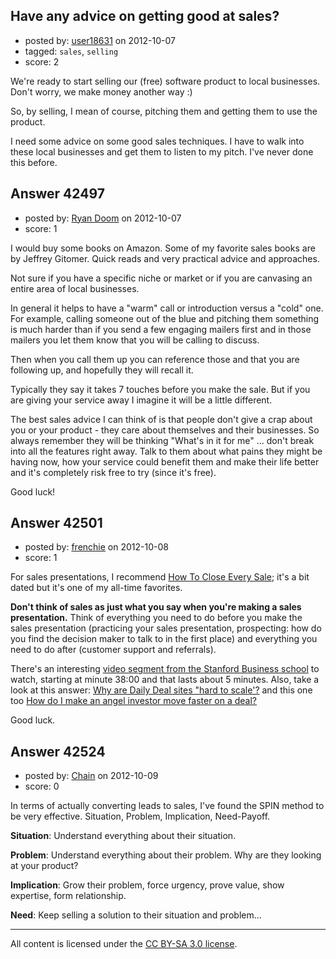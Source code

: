 ## Have any advice on getting good at sales?

- posted by: [user18631](https://stackexchange.com/users/-1/18631-user18631) on 2012-10-07
- tagged: `sales`, `selling`
- score: 2

We're ready to start selling our (free) software product to local businesses. Don't worry, we make money another way :) 

So, by selling, I mean of course, pitching them and getting them to use the product. 

I need some advice on some good sales techniques. I have to walk into these local businesses and get them to listen to my pitch. I've never done this before. 





## Answer 42497

- posted by: [Ryan Doom](https://stackexchange.com/users/-1/5655-ryan-doom) on 2012-10-07
- score: 1

I would buy some books on Amazon. Some of my favorite sales books are by Jeffrey Gitomer. Quick reads and very practical advice and approaches.  

Not sure if you have a specific niche or market or if you are canvasing an entire area of local businesses.

In general it helps to have a "warm" call or introduction versus a "cold" one.  For example, calling someone out of the blue and pitching them something is much harder than if you send a few engaging mailers first and in those mailers you let them know that you will be calling to discuss.

Then when you call them up you can reference those and that you are following up, and hopefully they will recall it.

Typically they say it takes 7 touches before you make the sale. But if you are giving your service away I imagine it will be a little different.

The best sales advice I can think of is that people don't give a crap about you or your product - they care about themselves and their businesses.  So always remember they will be thinking "What's in it for me" ... don't break into all the features right away.  Talk to them about what pains they might be having now, how your service could benefit them and make their life better and it's completely risk free to try (since it's free). 

Good luck!




## Answer 42501

- posted by: [frenchie](https://stackexchange.com/users/-1/15155-frenchie) on 2012-10-08
- score: 1

<p>For sales presentations, I recommend <a href="http://rads.stackoverflow.com/amzn/click/0446389293" rel="nofollow">How To Close Every Sale</a>; it's a bit dated but it's one of my all-time favorites. </p>

<p><strong>Don't think of sales as just what you say when you're making a sales presentation.</strong> Think of everything you need to do before you make the sales presentation (practicing your sales presentation, prospecting: how do you find the decision maker to talk to in  the first place) and everything you need to do after (customer support and referrals).</p>

<p>There's an interesting <a href="http://www.youtube.com/watch?v=mHVJF9VaWfo" rel="nofollow">video segment from the Stanford Business school</a> to watch, starting at minute 38:00 and that lasts about 5 minutes. Also, take a look at this answer: <a href="http://answers.onstartups.com/questions/40752/why-are-daily-deal-sites-hard-to-scale/40754#40754">Why are Daily Deal sites &quot;hard to scale&#39;?</a> and this one too <a href="http://answers.onstartups.com/questions/40797/how-do-i-make-an-angel-investor-move-faster-on-a-deal/40799#40799">How do I make an angel investor move faster on a deal?</a></p>

<p>Good luck.</p>



## Answer 42524

- posted by: [Chain](https://stackexchange.com/users/-1/7220-chain) on 2012-10-09
- score: 0

In terms of actually converting leads to sales, I've found the SPIN method to be very effective.  Situation, Problem, Implication, Need-Payoff.

**Situation**: Understand everything about their situation. 

**Problem**: Understand everything about their problem. Why are they looking at your product?

**Implication**: Grow their problem, force urgency, prove value, show expertise, form relationship.

**Need**: Keep selling a solution to their situation and problem...




---

All content is licensed under the [CC BY-SA 3.0 license](https://creativecommons.org/licenses/by-sa/3.0/).
